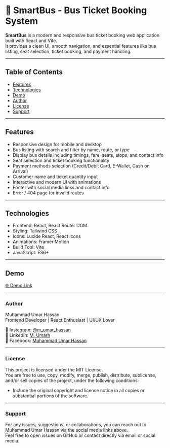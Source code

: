 # 🚌 SmartBus - Bus Ticket Booking System

**SmartBus** is a modern and responsive bus ticket booking web application built with React and Vite.  
It provides a clean UI, smooth navigation, and essential features like bus listing, seat selection, ticket booking, and payment handling.

------------------------------------------------------------------------

## Table of Contents

- [Features](#features)
- [Technologies](#technologies)
- [Demo](#demo)
- [Author](#author)
- [License](#license)
- [Support](#support)

------------------------------------------------------------------------

## Features

- Responsive design for mobile and desktop
- Bus listing with search and filter by name, route, or type
- Display bus details including timings, fare, seats, stops, and contact info
- Seat selection and ticket booking functionality
- Payment methods selection (Credit/Debit Card, E-Wallet, Cash on Arrival)
- Customer name and ticket quantity input
- Interactive and modern UI with animations
- Footer with social media links and contact info
- Error / 404 page for invalid routes

------------------------------------------------------------------------

## Technologies

- Frontend: React, React Router DOM  
- Styling: Tailwind CSS  
- Icons: Lucide React, React Icons  
- Animations: Framer Motion  
- Build Tool: Vite  
- JavaScript: ES6+  

------------------------------------------------------------------------

## Demo

[🌐 Demo Link](http://smart-bus-byumar.netlify.app)

------------------------------------------------------------------------

### Author

Muhammad Umar Hassan  
Frontend Developer | React Enthusiast | UI/UX Lover  

📸 Instagram: [@m_umar_hassan](https://www.instagram.com/m_umar_hassan)  
💼 LinkedIn: [M. Umarh](https://www.linkedin.com/in/m-umarh)  
📘 Facebook: [Muhammad Umar Hassan](https://www.facebook.com/muhammadumar.hassan.581)  

------------------------------------------------------------------------

### License

This project is licensed under the MIT License.  
You are free to use, copy, modify, merge, publish, distribute, sublicense, and/or sell copies of the project, under the following conditions:  
- Include the original copyright and license notice in all copies or substantial portions of the software.

------------------------------------------------------------------------

### Support

For any issues, suggestions, or collaborations, you can reach out to Muhammad Umar Hassan via the social media links above.  
Feel free to open issues on GitHub or contact directly via email or social media.
